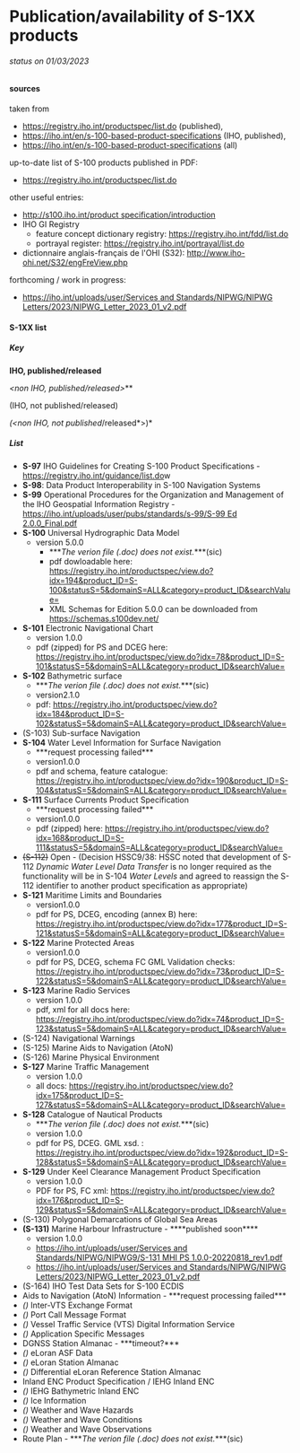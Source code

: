# Publication/availability of S-1XX products

###### status on 01/03/2023

#### sources

taken from

* <https://registry.iho.int/productspec/list.do> (published),
* <https://iho.int/en/s-100-based-product-specifications> (IHO, published),
* <https://iho.int/en/s-100-based-product-specifications> (all)

up-to-date list of S-100 products published in PDF:

* <https://registry.iho.int/productspec/list.do>

other useful entries:

* [http://s100.iho.int/product specification/introduction](http://s100.iho.int/product%20specification/introduction)
* IHO GI Registry
  * feature concept dictionary registry: <https://registry.iho.int/fdd/list.do>
  * portrayal register: <https://registry.iho.int/portrayal/list.do>
* dictionnaire anglais-français de l'OHI (S32): <http://www.iho-ohi.net/S32/engFreView.php>

forthcoming / work in progress:

* [https://iho.int/uploads/user/Services and Standards/NIPWG/NIPWG Letters/2023/NIPWG_Letter_2023_01_v2.pdf](https://iho.int/uploads/user/Services%20and%20Standards/NIPWG/NIPWG%20Letters/2023/NIPWG_Letter_2023_01_v2.pdf)

#### S-1XX list

##### Key

**IHO, published/released**

*<non IHO, published/released>*\*\*

(IHO, not published/released)

*(<non IHO, not published*/released\*>)\*

##### List

* **S-97** IHO Guidelines for Creating S-100 Product Specifications - <https://registry.iho.int/guidance/list.do>w
* **S-98**: Data Product Interoperability in S-100 Navigation Systems
* **S-99** Operational Procedures for the Organization and Management of the IHO Geospatial Information Registry - [https://iho.int/uploads/user/pubs/standards/s-99/S-99 Ed 2.0.0_Final.pdf](https://iho.int/uploads/user/pubs/standards/s-99/S-99%20Ed%202.0.0_Final.pdf)
* **S-100** Universal Hydrographic Data Model
  * version 5.0.0
    * \*\*\**The verion file (.doc) does not exist.*\*\*\*(sic)
    * pdf dowloadable here: <https://registry.iho.int/productspec/view.do?idx=194&product_ID=S-100&statusS=5&domainS=ALL&category=product_ID&searchValue=>
    * XML Schemas for Edition 5.0.0 can be downloaded from <https://schemas.s100dev.net/>
* **S-101** Electronic Navigational Chart
  * version 1.0.0
  * pdf (zipped) for PS and DCEG here: <https://registry.iho.int/productspec/view.do?idx=78&product_ID=S-101&statusS=5&domainS=ALL&category=product_ID&searchValue=>
* **S-102** Bathymetric surface
  * \*\*\**The verion file (.doc) does not exist.*\*\*\*(sic)
  * version2.1.0
  * pdf: <https://registry.iho.int/productspec/view.do?idx=184&product_ID=S-102&statusS=5&domainS=ALL&category=product_ID&searchValue=>
* (S-103) Sub-surface Navigation
* **S-104** Water Level Information for Surface Navigation
  * \*\*\*request processing failed\*\*\*
  * version1.0.0
  * pdf and schema, feature catalogue: <https://registry.iho.int/productspec/view.do?idx=190&product_ID=S-104&statusS=5&domainS=ALL&category=product_ID&searchValue=>
* **S-111** Surface Currents Product Specification
  * \*\*\*request processing failed\*\*\*
  * version1.0.0
  * pdf (zipped) here: <https://registry.iho.int/productspec/view.do?idx=168&product_ID=S-111&statusS=5&domainS=ALL&category=product_ID&searchValue=>
* ~~(S-112)~~ Open - (Decision HSSC9/38: HSSC noted that development of S-112 *Dynamic Water Level Data Transfer* is no longer required as the functionality will be in S-104 *Water Levels* and agreed to reassign the S-112 identifier to another product specification as appropriate)
* **S-121** Maritime Limits and Boundaries
  * version1.0.0
  * pdf for PS, DCEG, encoding (annex B) here: <https://registry.iho.int/productspec/view.do?idx=177&product_ID=S-121&statusS=5&domainS=ALL&category=product_ID&searchValue=>
* **S-122** Marine Protected Areas
  * version1.0.0
  * pdf for PS, DCEG, schema FC GML Validation checks: <https://registry.iho.int/productspec/view.do?idx=73&product_ID=S-122&statusS=5&domainS=ALL&category=product_ID&searchValue=>
* **S-123** Marine Radio Services
  * version 1.0.0
  * pdf, xml for all docs here: <https://registry.iho.int/productspec/view.do?idx=74&product_ID=S-123&statusS=5&domainS=ALL&category=product_ID&searchValue=>
* (S-124) Navigational Warnings
* (S-125) Marine Aids to Navigation (AtoN)
* (S-126) Marine Physical Environment
* **S-127** Marine Traffic Management
  * version 1.0.0
  * all docs: <https://registry.iho.int/productspec/view.do?idx=175&product_ID=S-127&statusS=5&domainS=ALL&category=product_ID&searchValue=>
* **S-128** Catalogue of Nautical Products
  * \*\*\**The verion file (.doc) does not exist.*\*\*\*(sic)
  * version 1.0.0
  * pdf for PS, DCEG. GML xsd. : <https://registry.iho.int/productspec/view.do?idx=192&product_ID=S-128&statusS=5&domainS=ALL&category=product_ID&searchValue=>
* **S-129** Under Keel Clearance Management Product Specification
  * version 1.0.0
  * PDF for PS, FC xml: <https://registry.iho.int/productspec/view.do?idx=176&product_ID=S-129&statusS=5&domainS=ALL&category=product_ID&searchValue=>
* (S-130) Polygonal Demarcations of Global Sea Areas
* **(S-131)** Marine Harbour Infrastructure - \*\*\*\*published soon\*\*\*\*
  * version 1.0.0
  * [https://iho.int/uploads/user/Services and Standards/NIPWG/NIPWG9/S-131 MHI PS 1.0.0-20220818_rev1.pdf](https://iho.int/uploads/user/Services%20and%20Standards/NIPWG/NIPWG9/S-131%20MHI%20PS%201.0.0-20220818_rev1.pdf)
  * [https://iho.int/uploads/user/Services and Standards/NIPWG/NIPWG Letters/2023/NIPWG_Letter_2023_01_v2.pdf](https://iho.int/uploads/user/Services%20and%20Standards/NIPWG/NIPWG%20Letters/2023/NIPWG_Letter_2023_01_v2.pdf)
* (S-164) IHO Test Data Sets for S-100 ECDIS
* ***<S-201>*** Aids to Navigation (AtoN) Information - \*\*\*request processing failed\*\*\*
* *(<S-210>)* Inter-VTS Exchange Format
* *(<S-211>)* Port Call Message Format
* *(<S-212>)* Vessel Traffic Service (VTS) Digital Information Service
* *(<S-230>)* Application Specific Messages
* ***<S-240>*** DGNSS Station Almanac - \*\*\*timeout?\*\*\*
* *(<S-245>)* eLoran ASF Data
* *(<S-246>)* eLoran Station Almanac
* *(<S-247>)* Differential eLoran Reference Station Almanac
* ***<S-401>*** Inland ENC Product Specification / IEHG Inland ENC
* *(<S-402>)* IEHG Bathymetric Inland ENC
* *(<S-411>)* Ice Information
* *(<S-412>)* Weather and Wave Hazards
* *(<S-413>)* Weather and Wave Conditions
* *(<S-414>)* Weather and Wave Observations
* ***<S-421>*** Route Plan - \*\*\**The verion file (.doc) does not exist.*\*\*\*(sic)
